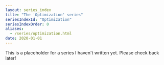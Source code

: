 ```yaml
---
layout: series_index
title: "The 'Optimization' series"
seriesIndexId: "Optimization"
seriesIndexOrder: 0
aliases:
  - /series/optimization.html
date: 2020-01-01
---
```


This is a placeholder for a series I haven't written yet. Please check back later!
